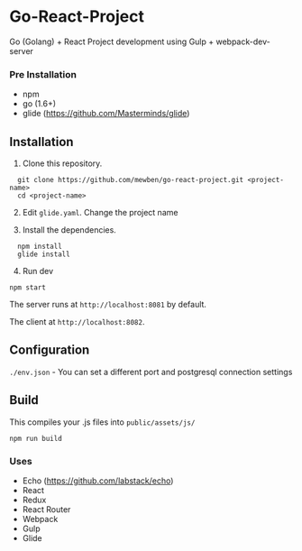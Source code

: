 # Go-React-Project
Go (Golang) + React Project development using Gulp + webpack-dev-server

### Pre Installation
- npm
- go (1.6+)
- glide (https://github.com/Masterminds/glide)

## Installation
1. Clone this repository.

  ```
    git clone https://github.com/mewben/go-react-project.git <project-name>
    cd <project-name>
  ```

2. Edit `glide.yaml`. Change the project name

3. Install the dependencies.

  ```
    npm install
    glide install
  ```

4. Run dev

  `npm start`

  The server runs at `http://localhost:8081` by default.

  The client at `http://localhost:8082`.

## Configuration
`./env.json` - You can set a different port and postgresql connection settings


## Build
  This compiles your .js files into `public/assets/js/`

  `npm run build`

### Uses
- Echo (https://github.com/labstack/echo)
- React
- Redux
- React Router
- Webpack
- Gulp
- Glide
